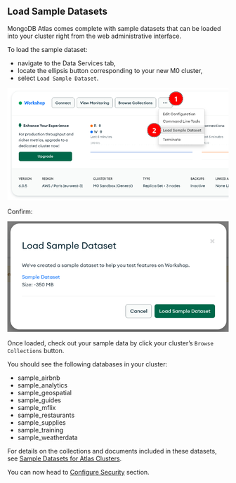 ## Load Sample Datasets

MongoDB Atlas comes complete with sample datasets that can be loaded into your cluster right from the web administrative interface.

To load the sample dataset:

- navigate to the Data Services tab,
- locate the ellipsis button corresponding to your new M0 cluster,
- select `Load Sample Dataset`.

![Select ellipsis menu](../images/02-load-sample-dataset.png)

Confirm:

![Confirm load sample dataset](../images/02-confirm-load-sample-dataset.png)

Once loaded, check out your sample data by click your cluster’s `Browse Collections` button. 

You should see the following databases in your cluster:

- sample_airbnb
- sample_analytics
- sample_geospatial
- sample_guides
- sample_mflix
- sample_restaurants
- sample_supplies
- sample_training
- sample_weatherdata


For details on the collections and documents included in these datasets, see [Sample Datasets for Atlas Clusters](https://docs.atlas.mongodb.com/sample-data/).

You can now head to [Configure Security](../03-Configure-Security) section.
